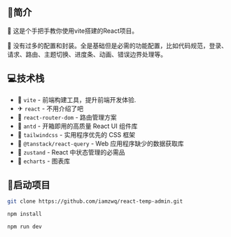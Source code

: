 ## 👊简介

🌈 这是个手把手教你使用vite搭建的React项目。

🎯 没有过多的配置和封装。全是基础但是必需的功能配置，比如代码规范，登录、请求、路由、主题切换、进度条、动画、错误边界处理等。

## 💻技术栈

- 🌵 `vite` - 前端构建工具，提升前端开发体验.
- ✈ `react` - 不用介绍了吧
- 🎉 `react-router-dom` - 路由管理方案
- 🎨 `antd` - 开箱即用的高质量 React UI 组件库
- 💅 `tailwindcss` - 实用程序优先的 CSS 框架
- 📑 `@tanstack/react-query` - Web 应用程序缺少的数据获取库
- 🐻 `zustand` - React 中状态管理的必需品
- 🎇 `echarts` - 图表库

## 🍼启动项目

```bash
git clone https://github.com/iamzwq/react-temp-admin.git

npm install

npm run dev
```
